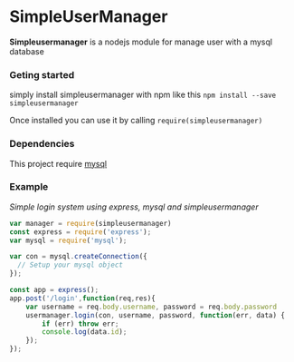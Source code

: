 # SimpleUserManager

**Simpleusermanager** is a nodejs module for manage user with a mysql database

### Geting started
simply install simpleusermanager with npm like this
`npm install --save simpleusermanager`

Once installed you can use it by calling `require(simpleusermanager)`

### Dependencies

This project require [mysql](https://www.npmjs.com/package/mysql)

### Example

_Simple login system using express, mysql and simpleusermanager_
```js
var manager = require(simpleusermanager)
const express = require('express');
var mysql = require('mysql');

var con = mysql.createConnection({
  // Setup your mysql object
});

const app = express();
app.post('/login',function(req,res){
    var username = req.body.username, password = req.body.password
    usermanager.login(con, username, password, function(err, data) {
        if (err) throw err;
        console.log(data.id);
    });
});
```
